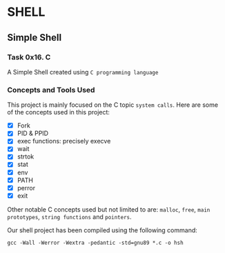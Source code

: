 # SHELL

## Simple Shell

### Task 0x16. C

A Simple Shell created using `C programming language`

### Concepts and Tools Used

This project is mainly focused on the C topic `system calls`. Here are some of the concepts used in this project:
- [x] Fork
- [x] PID & PPID
- [x] exec functions: precisely execve
- [x] wait
- [x] strtok
- [x] stat
- [x] env
- [x] PATH
- [x] perror
- [x] exit

Other notable C concepts used but not limited to are: `malloc`, `free`, `main prototypes`, `string functions` and `pointers`.

Our shell project has been compiled using the following command:

```
gcc -Wall -Werror -Wextra -pedantic -std=gnu89 *.c -o hsh
```

